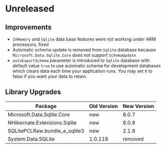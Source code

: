 # Unreleased

## Improvements

- `InMemory` and `Sqlite` data base features were not working under ARM
  processors, fixed
- Automatic schema update is removed from `Sqlite` database because
  `Microsoft.Data.Sqlite.Core` does not support `SchemaUpdate`
- `autoExportSchema` parameter is introduced to `Sqlite` database with default
  value `true` to use automatic schema for development databases which clears
  data each time your application runs. You may set it to false if you want your
  data to retain.

## Library Upgrades

| Package                       | Old Version | New Version |
| ----------------------------- | ----------- | ----------- |
| Microsoft.Data.Sqlite.Core    | new         | 8.0.7       |
| NHibernate.Extensions.Sqlite  | new         | 8.0.8       |
| SQLitePCLRaw.bundle_e_sqlite3 | new         | 2.1.8       |
| System.Data.SQLite            | 1.0.118     | removed     |
